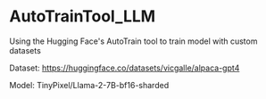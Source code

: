 # AutoTrainTool_LLM
Using the Hugging Face's AutoTrain tool to train model with custom datasets

Dataset: https://huggingface.co/datasets/vicgalle/alpaca-gpt4

Model: TinyPixel/Llama-2-7B-bf16-sharded
